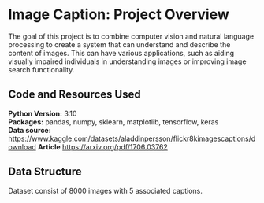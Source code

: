 # Image Caption: Project Overview 
The goal of this project is to combine computer vision and natural language processing to create a system that can understand and describe the content of images. This can have various applications, such as aiding visually impaired individuals in understanding images or improving image search functionality.

## Code and Resources Used 
**Python Version:** 3.10  
**Packages:** pandas, numpy, sklearn, matplotlib, tensorflow, keras  
**Data source:** https://www.kaggle.com/datasets/aladdinpersson/flickr8kimagescaptions/download
**Article** https://arxiv.org/pdf/1706.03762

## Data Structure
Dataset consist of 8000 images with 5 associated captions. 

